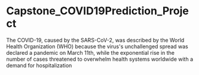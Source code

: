 # Capstone_COVID19Prediction_Project
The COVID-19, caused by the SARS-CoV-2, was described by the World Health Organization (WHO) because the virus's unchallenged spread was declared a pandemic on March 11th, while the exponential rise in the number of cases threatened to overwhelm health systems worldwide with a demand for hospitalization
